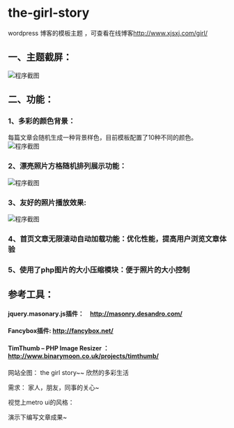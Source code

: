 the-girl-story
==============

wordpress 博客的模板主题 ，可查看在线博客<http://www.xjsxj.com/girl/>

## 一、主题截屏：

![程序截图](https://raw.github.com/rocketxujia/the-girl-story/master/lib/img/screenshot.jpg)  

## 二、功能：
### 1、多彩的颜色背景： 
每篇文章会随机生成一种背景样色，目前模板配置了10种不同的颜色。<br />
![程序截图](https://raw.github.com/rocketxujia/the-girl-story/master/lib/demo/colors.jpg)  

### 2、漂亮照片方格随机排列展示功能：
![程序截图](https://raw.github.com/rocketxujia/the-girl-story/master/lib/demo/thumbnail.jpg)  

### 3、友好的照片播放效果:
![程序截图](https://raw.github.com/rocketxujia/the-girl-story/master/lib/demo/slider.jpg)  

### 4、首页文章无限滚动自动加载功能：优化性能，提高用户浏览文章体验

### 5、使用了php图片的大小压缩模块：便于照片的大小控制


## 参考工具：

#### jquery.masonary.js插件：　<http://masonry.desandro.com/>

#### Fancybox插件: <http://fancybox.net/>

#### TimThumb – PHP Image Resizer ： <http://www.binarymoon.co.uk/projects/timthumb/>


网站全图： the girl story~~  欣然的多彩生活

需求：
家人，朋友，同事的关心~

视觉上metro ui的风格：

演示下编写文章成果~







